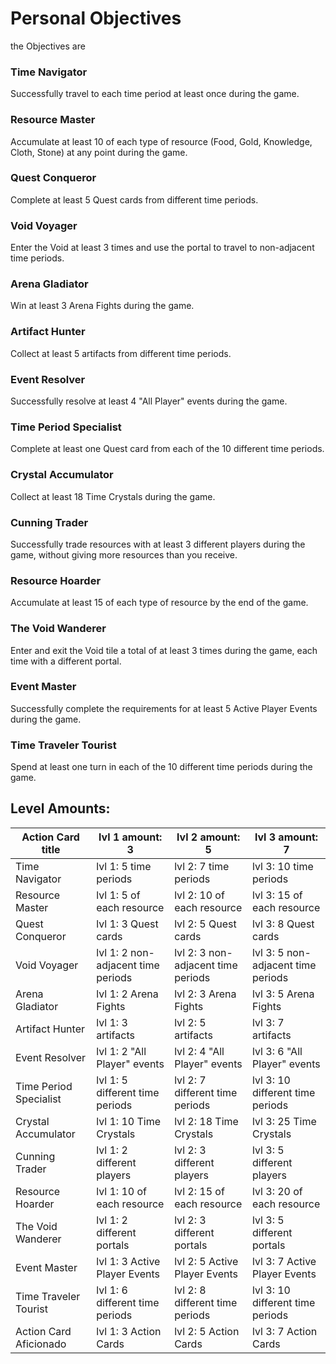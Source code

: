 
# **Personal Objectives**

the Objectives are
### Time Navigator
Successfully travel to each time period at least once during the game.

### Resource Master
Accumulate at least 10 of each type of resource (Food, Gold, Knowledge, Cloth, Stone) at any point during the game.

### Quest Conqueror
Complete at least 5 Quest cards from different time periods.

### Void Voyager
Enter the Void at least 3 times and use the portal to travel to non-adjacent time periods.

### Arena Gladiator
Win at least 3 Arena Fights during the game.

### Artifact Hunter
Collect at least 5 artifacts from different time periods.

### Event Resolver
Successfully resolve at least 4 "All Player" events during the game.

### Time Period Specialist
Complete at least one Quest card from each of the 10 different time periods.

### Crystal Accumulator
Collect at least 18 Time Crystals during the game.

### Cunning Trader
Successfully trade resources with at least 3 different players during the game, without giving more resources than you receive.

### Resource Hoarder
Accumulate at least 15 of each type of resource by the end of the game.

### The Void Wanderer
Enter and exit the Void tile a total of at least 3 times during the game, each time with a different portal.

### Event Master
Successfully complete the requirements for at least 5 Active Player Events during the game.

### Time Traveler Tourist
Spend at least one turn in each of the 10 different time periods during the game.

## Level Amounts:
| Action Card title | lvl 1 amount: 3 | lvl 2 amount: 5 | lvl 3 amount: 7 |
| - | - | - | - |
| Time Navigator | lvl 1: 5 time periods | lvl 2: 7 time periods | lvl 3: 10 time periods
| Resource Master | lvl 1: 5 of each resource | lvl 2: 10 of each resource | lvl 3: 15 of each resource
| Quest Conqueror | lvl 1: 3 Quest cards | lvl 2: 5 Quest cards | lvl 3: 8 Quest cards
| Void Voyager | lvl 1: 2 non-adjacent time periods | lvl 2: 3 non-adjacent time periods | lvl 3: 5 non-adjacent time periods
| Arena Gladiator | lvl 1: 2 Arena Fights | lvl 2: 3 Arena Fights | lvl 3: 5 Arena Fights
| Artifact Hunter | lvl 1: 3 artifacts | lvl 2: 5 artifacts | lvl 3: 7 artifacts
|Event Resolver | lvl 1: 2 "All Player" events | lvl 2: 4 "All Player" events | lvl 3: 6 "All Player" events
| Time Period Specialist | lvl 1: 5 different time periods | lvl 2: 7 different time periods | lvl 3: 10 different time periods
| Crystal Accumulator | lvl 1: 10 Time Crystals | lvl 2: 18 Time Crystals | lvl 3: 25 Time Crystals
| Cunning Trader | lvl 1: 2 different players | lvl 2: 3 different players | lvl 3: 5 different players
| Resource Hoarder | lvl 1: 10 of each resource | lvl 2: 15 of each resource | lvl 3: 20 of each resource
| The Void Wanderer | lvl 1: 2 different portals | lvl 2: 3 different portals | lvl 3: 5 different portals
| Event Master | lvl 1: 3 Active Player Events | lvl 2: 5 Active Player Events | lvl 3: 7 Active Player Events
| Time Traveler Tourist | lvl 1: 6 different time periods | lvl 2: 8 different time periods | lvl 3: 10 different time periods
| Action Card Aficionado| lvl 1: 3 Action Cards | lvl 2: 5 Action Cards | lvl 3: 7 Action Cards